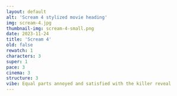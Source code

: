 ```yaml
---
layout: default
alt: 'Scream 4 stylized movie heading'
img: scream-4.jpg
thumbnail-img: scream-4-small.png
date: 2023-11-24
title: 'Scream 4'
old: false
rewatch: 1
characters: 3
super: 1
pace: 3
cinema: 3
structure: 3
vibe: Equal parts annoyed and satisfied with the killer reveal
---
```

